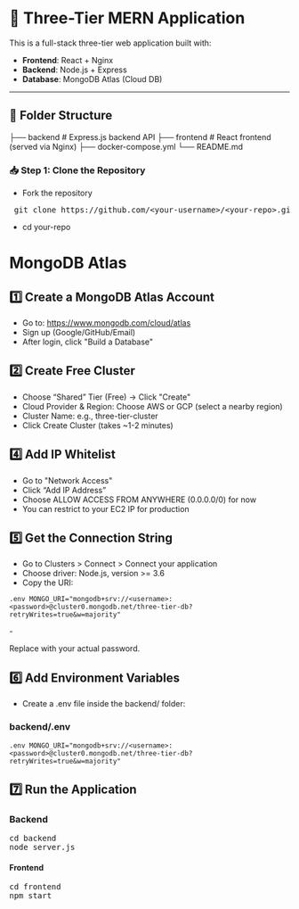 # 🧱 Three-Tier MERN Application

This is a full-stack three-tier web application built with:

- **Frontend**: React + Nginx
- **Backend**: Node.js + Express
- **Database**: MongoDB Atlas (Cloud DB)

---

## 📁 Folder Structure

├── backend # Express.js backend API
├── frontend # React frontend (served via Nginx)
├── docker-compose.yml
└── README.md

### 📥 Step 1: Clone the Repository
- Fork the repository
<pre> git clone https://github.com/&lt;your-username&gt;/&lt;your-repo&gt;.git </pre>
- cd your-repo

# MongoDB Atlas

## 1️⃣ Create a MongoDB Atlas Account
- Go to: https://www.mongodb.com/cloud/atlas
- Sign up (Google/GitHub/Email)
- After login, click "Build a Database"

## 2️⃣ Create Free Cluster
- Choose “Shared” Tier (Free) → Click "Create"
- Cloud Provider & Region: Choose AWS or GCP (select a nearby region)
- Cluster Name: e.g., three-tier-cluster
- Click Create Cluster (takes ~1-2 minutes)

## 4️⃣ Add IP Whitelist
- Go to "Network Access"
- Click “Add IP Address”
- Choose ALLOW ACCESS FROM ANYWHERE (0.0.0.0/0) for now
- You can restrict to your EC2 IP for production

## 5️⃣ Get the Connection String
- Go to Clusters > Connect > Connect your application
- Choose driver: Node.js, version >= 3.6
- Copy the URI:
<pre><code>.env MONGO_URI="mongodb+srv://&lt;username&gt;:&lt;password&gt;@cluster0.mongodb.net/three-tier-db?retryWrites=true&amp;w=majority" </code></pre>- 
Replace <password> with your actual password.

## 6️⃣ Add Environment Variables
- Create a .env file inside the backend/ folder:

### backend/.env
<pre><code>.env MONGO_URI="mongodb+srv://&lt;username&gt;:&lt;password&gt;@cluster0.mongodb.net/three-tier-db?retryWrites=true&amp;w=majority" </code></pre>

## 7️⃣ Run the Application
### Backend
<pre>cd backend
node server.js</pre>
#### Frontend

<pre>cd frontend
npm start</pre>

